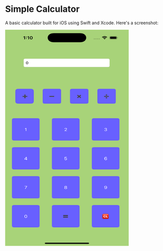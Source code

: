 # Simple Calculator

A basic calculator built for iOS using Swift and Xcode. 
Here's a screenshot:

<img src="assets/ss.png" alt="Simple Calculator Screenshot" width="400" height="700">
